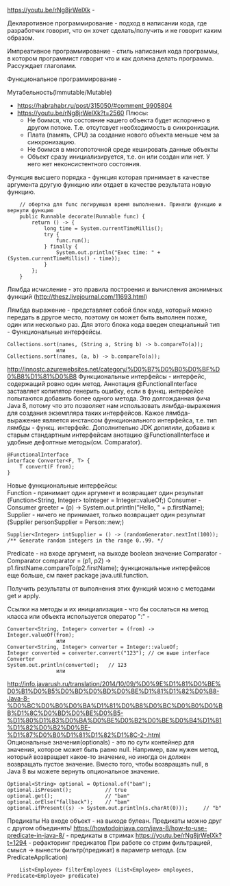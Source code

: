 https://youtu.be/rNg8jrWelXk - 



Декларотивное программирование - подход в написании кода, где разработчик говорит, что он хочет сделать/получить и не
 говорит каким образом. 

Импреативное программирование - стиль написания кода программы, в котором программист говорит что и как должна делать
    программа. Рассуждает глаголами.

Функциональное программирование -

Мутабельность(Immutable/Mutable)
 - https://habrahabr.ru/post/315050/#comment_9905804
 - https://youtu.be/rNg8jrWelXk?t=2560
 Плюсы:
    - Не боимся, что состояние нашего объекта будет испорчено в другом потоке. Т.е. отсутсвует необходимость в 
    синхронизации.
    - Плата (память, CPU) за создание нового объекта меньше чем за синхронизацию.
    - Не боимся в многопоточной среде кешировать данные объекты
    - Объект сразу инициализируется, т.е. он или создан или нет. У него нет неконсистентного состояния.

Функция высшего порядка - функция которая принимает в качестве аргумента другую функцию или отдает в качестве результата
    новую функцию.
    
        // обертка для func логируюшая время выполнения. Приняли функцию и вернули функцию
        public Runnable decorate(Runnable func) {
            return () -> {
                long time = System.currentTimeMillis();
                try {
                    func.run();
                } finally {
                    System.out.println("Exec time: " + (System.currentTimeMillis() - time));
                }
            };
        }

Лямбда исчисление - это правила построения и вычисления анонимных функций (http://thesz.livejournal.com/11693.html)

Лямбда выражение - представляет собой блок кода, который можно передать в другое место, поэтому он может быть
    выполнен позже, один или несколько раз. Для этого блока кода введен специальный тип - Функциональные интерфейсы. 
  
    Collections.sort(names, (String a, String b) -> b.compareTo(a));
                    или 
    Collections.sort(names, (a, b) -> b.compareTo(a));



http://innostc.azurewebsites.net/category/%D0%B7%D0%B0%D0%BF%D0%B8%D1%81%D0%B8
Функциональные интерфейсы - интерфейс, содержащий ровно один метод. Аннотация @FunctionalInterface заставляет копилятор
    генерить ошибку, если в функц. интерфейсе попытаются добавить более одного метода. Это долгожданная фича Java 8,
    потому что это позволяет нам использовать лямбда-выражения для создания экземпляра таких интерфейсов. Кажое 
    лямбда-выражение является инстансом функционального интерфейса, т.е. тип лямбды - функц. интерфейс.
    Дополнительно JDK допилили, добавив к старым стандартным интерфейсам анотацию @FunctionalInterface и 
    удобные дефолтные методы(см. Comparator).

    @FunctionalInterface
    interface Converter<F, T> {
        T convert(F from);
    }

Новые функциональные интерфейсы:    
Function - принимает один аргумент и возвращает один результат (Function<String, Integer> toInteger = Integer::valueOf;)
Consumer - Consumer<Person> greeter = (p) -> System.out.println("Hello, " + p.firstName);
Supplier - ничего не принимает, только возвращает один результат (Supplier<Person> personSupplier = Person::new;)

    Supplier<Integer> intSupplier = () -> (randomGenerator.nextInt(100));  /** Generate random integers in the range 0..99. */

Predicate - на входе аргумент, на выходе boolean значение 
Comparator - Comparator<Person> comparator = (p1, p2) -> p1.firstName.compareTo(p2.firstName);
функциональные интерфейсов еще больше, см пакет package java.util.function.

Получить результаты от выполнения этих функций можно с методами get и apply.

Ссылки на методы и их инициализация - что бы сослаться на метод класса или объекта используется оператор ":" - 
    
    Converter<String, Integer> converter = (from) -> Integer.valueOf(from);
                    или
    Converter<String, Integer> converter = Integer::valueOf;    
    Integer converted = converter.convert("123"); // см выше interface Converter
    System.out.println(converted);   // 123
                    или
                    

http://info.javarush.ru/translation/2014/10/09/%D0%9E%D1%81%D0%BE%D0%B1%D0%B5%D0%BD%D0%BD%D0%BE%D1%81%D1%82%D0%B8-Java-8-%D0%BC%D0%B0%D0%BA%D1%81%D0%B8%D0%BC%D0%B0%D0%BB%D1%8C%D0%BD%D0%BE%D0%B5-%D1%80%D1%83%D0%BA%D0%BE%D0%B2%D0%BE%D0%B4%D1%81%D1%82%D0%B2%D0%BE-%D1%87%D0%B0%D1%81%D1%82%D1%8C-2-.html    
Опциональные значения(optionals) - это по сути контейнер для значения, которое может быть равно null. Например, вам 
    нужен метод, который возвращает какое-то значение, но иногда он должен возвращать пустое значение. Вместо того, 
    чтобы возвращать null, в Java 8 вы можете вернуть опциональное значение.

    Optional<String> optional = Optional.of("bam");
    optional.isPresent();           // true
    optional.get();                 // "bam"
    optional.orElse("fallback");    // "bam"
    optional.ifPresent((s) -> System.out.println(s.charAt(0)));     // "b"
    
Предикаты
    На входе объект - на выходе булеан. Предикаты можно друг с другом объединять!
    https://howtodoinjava.com/java-8/how-to-use-predicate-in-java-8/ - предикаты в стримах
    https://youtu.be/rNg8jrWelXk?t=1294 - рефакторинг предикатов
    При работе со стрим фильтрацией, смысл -> вынести фильтр(предикат) в параметр метода. (cм PredicateApplication)
    
        List<Employee> filterEmployees (List<Employee> employees, Predicate<Employee> predicate)